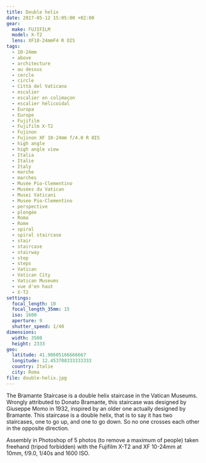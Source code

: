 ```yaml
---
title: Double helix
date: 2017-05-12 15:05:00 +02:00
gear:
  make: FUJIFILM
  model: X-T2
  lens: XF10-24mmF4 R OIS
tags:
  - 10-24mm
  - above
  - architecture
  - au dessus
  - cercle
  - circle
  - Città del Vaticano
  - escalier
  - escalier en colimaçon
  - escalier hélicoïdal
  - Europa
  - Europe
  - Fujifilm
  - Fujifilm X-T2
  - Fujinon
  - Fujinon XF 10-24mm f/4.0 R OIS
  - high angle
  - high angle view
  - Italia
  - Italie
  - Italy
  - marche
  - marches
  - Musée Pio-Clementino
  - Musées du Vatican
  - Musei Vaticani
  - Museo Pio-Clementino
  - perspective
  - plongée
  - Roma
  - Rome
  - spiral
  - spiral staircase
  - stair
  - staircase
  - stairway
  - step
  - steps
  - Vatican
  - Vatican City
  - Vatican Museums
  - vue d'en haut
  - X-T2
settings:
  focal_length: 10
  focal_length_35mm: 15
  iso: 1600
  aperture: 9
  shutter_speed: 1/40
dimensions:
  width: 3500
  height: 2333
geo:
  latitude: 41.90605166666667
  longitude: 12.453708333333333
  country: Italie
  city: Roma
file: double-helix.jpg
---
```


The Bramante Staircase is a double helix staircase in the Vatican Museums. Wrongly attributed to Donato Bramante, this staircase was designed by Giuseppe Momo in 1932, inspired by an older one actually designed by Bramante. This staircase is a double helix, that is to say it has two staircases, one to go up, and one to go down. So no one crosses each other in the opposite direction.

Assembly in Photoshop of 5 photos (to remove a maximum of people) taken freehand (tripod forbidden) with the Fujifilm X-T2 and XF 10-24mm at 10mm, f/9.0, 1/40s and 1600 ISO.
